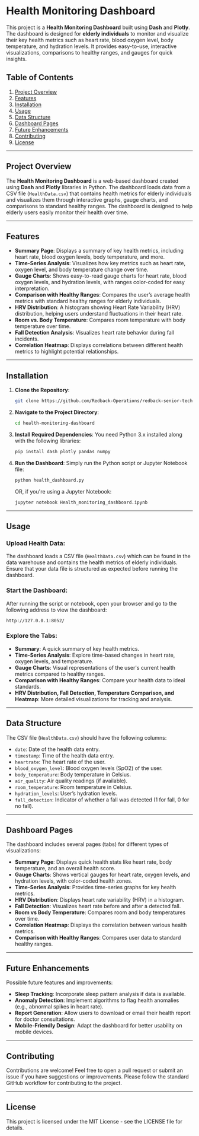 
# Health Monitoring Dashboard

This project is a **Health Monitoring Dashboard** built using **Dash** and **Plotly**. The dashboard is designed for **elderly individuals** to monitor and visualize their key health metrics such as heart rate, blood oxygen level, body temperature, and hydration levels. It provides easy-to-use, interactive visualizations, comparisons to healthy ranges, and gauges for quick insights.

## Table of Contents
1. [Project Overview](#project-overview)
2. [Features](#features)
3. [Installation](#installation)
4. [Usage](#usage)
5. [Data Structure](#data-structure)
6. [Dashboard Pages](#dashboard-pages)
7. [Future Enhancements](#future-enhancements)
8. [Contributing](#contributing)
9. [License](#license)

---

## Project Overview

The **Health Monitoring Dashboard** is a web-based dashboard created using **Dash** and **Plotly** libraries in Python. The dashboard loads data from a CSV file (`HealthData.csv`) that contains health metrics for elderly individuals and visualizes them through interactive graphs, gauge charts, and comparisons to standard healthy ranges. The dashboard is designed to help elderly users easily monitor their health over time.

---

## Features

- **Summary Page**: Displays a summary of key health metrics, including heart rate, blood oxygen levels, body temperature, and more.
- **Time-Series Analysis**: Visualizes how key metrics such as heart rate, oxygen level, and body temperature change over time.
- **Gauge Charts**: Shows easy-to-read gauge charts for heart rate, blood oxygen levels, and hydration levels, with ranges color-coded for easy interpretation.
- **Comparison with Healthy Ranges**: Compares the user’s average health metrics with standard healthy ranges for elderly individuals.
- **HRV Distribution**: A histogram showing Heart Rate Variability (HRV) distribution, helping users understand fluctuations in their heart rate.
- **Room vs. Body Temperature**: Compares room temperature with body temperature over time.
- **Fall Detection Analysis**: Visualizes heart rate behavior during fall incidents.
- **Correlation Heatmap**: Displays correlations between different health metrics to highlight potential relationships.

---

## Installation

1. **Clone the Repository**:
   ```bash
   git clone https://github.com/Redback-Operations/redback-senior-tech
   ```

2. **Navigate to the Project Directory**:
   ```bash
   cd health-monitoring-dashboard
   ```

3. **Install Required Dependencies**: You need Python 3.x installed along with the following libraries:
   ```bash
   pip install dash plotly pandas numpy
   ```

4. **Run the Dashboard**: Simply run the Python script or Jupyter Notebook file:
   ```bash
   python health_dashboard.py
   ```
   OR, if you're using a Jupyter Notebook:
   ```bash
   jupyter notebook Health_monitoring_dashboard.ipynb
   ```

---

## Usage

### Upload Health Data:
The dashboard loads a CSV file (`HealthData.csv`) which can be found in the data warehouse and contains the health metrics of elderly individuals. Ensure that your data file is structured as expected before running the dashboard.

### Start the Dashboard:
After running the script or notebook, open your browser and go to the following address to view the dashboard:
   ```bash
   http://127.0.0.1:8052/
   ```

### Explore the Tabs:
- **Summary**: A quick summary of key health metrics.
- **Time-Series Analysis**: Explore time-based changes in heart rate, oxygen levels, and temperature.
- **Gauge Charts**: Visual representations of the user's current health metrics compared to healthy ranges.
- **Comparison with Healthy Ranges**: Compare your health data to ideal standards.
- **HRV Distribution, Fall Detection, Temperature Comparison, and Heatmap**: More detailed visualizations for tracking and analysis.

---

## Data Structure

The CSV file (`HealthData.csv`) should have the following columns:

- `date`: Date of the health data entry.
- `timestamp`: Time of the health data entry.
- `heartrate`: The heart rate of the user.
- `blood_oxygen_level`: Blood oxygen levels (SpO2) of the user.
- `body_temperature`: Body temperature in Celsius.
- `air_quality`: Air quality readings (if available).
- `room_temperature`: Room temperature in Celsius.
- `hydration_levels`: User’s hydration levels.
- `fall_detection`: Indicator of whether a fall was detected (1 for fall, 0 for no fall).

---

## Dashboard Pages

The dashboard includes several pages (tabs) for different types of visualizations:

- **Summary Page**: Displays quick health stats like heart rate, body temperature, and an overall health score.
- **Gauge Charts**: Shows vertical gauges for heart rate, oxygen levels, and hydration levels, with color-coded health zones.
- **Time-Series Analysis**: Provides time-series graphs for key health metrics.
- **HRV Distribution**: Displays heart rate variability (HRV) in a histogram.
- **Fall Detection**: Visualizes heart rate before and after a detected fall.
- **Room vs Body Temperature**: Compares room and body temperatures over time.
- **Correlation Heatmap**: Displays the correlation between various health metrics.
- **Comparison with Healthy Ranges**: Compares user data to standard healthy ranges.

---

## Future Enhancements

Possible future features and improvements:

- **Sleep Tracking**: Incorporate sleep pattern analysis if data is available.
- **Anomaly Detection**: Implement algorithms to flag health anomalies (e.g., abnormal spikes in heart rate).
- **Report Generation**: Allow users to download or email their health report for doctor consultations.
- **Mobile-Friendly Design**: Adapt the dashboard for better usability on mobile devices.

---

## Contributing

Contributions are welcome! Feel free to open a pull request or submit an issue if you have suggestions or improvements. Please follow the standard GitHub workflow for contributing to the project.

---

## License

This project is licensed under the MIT License - see the LICENSE file for details.
